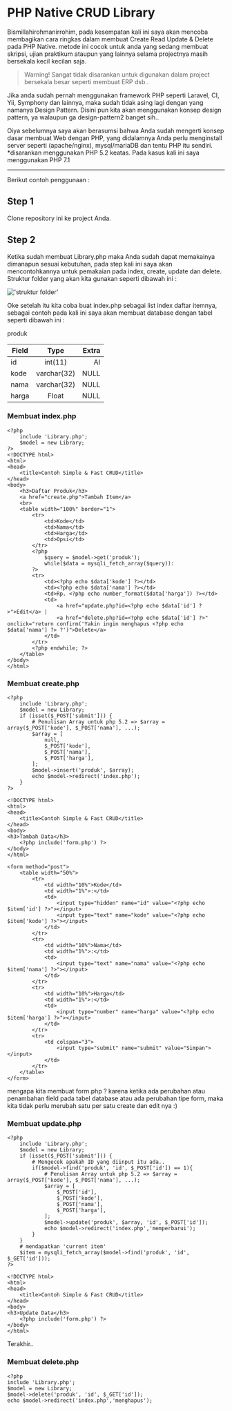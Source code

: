 # PHP Native CRUD Library

Bismillahirohmanirrohim, pada kesempatan kali ini saya akan mencoba membagikan cara ringkas dalam membuat Create Read Update & Delete pada PHP Native. metode ini cocok untuk anda yang sedang membuat skripsi, ujian praktikum ataupun yang lainnya selama projectnya masih bersekala kecil kecilan saja.

>Warning! Sangat tidak disarankan untuk digunakan dalam project bersekala besar seperti membuat ERP dsb..

Jika anda sudah pernah menggunakan framework PHP seperti Laravel, CI, Yii, Symphony dan lainnya, maka sudah tidak asing lagi dengan yang namanya Design Pattern. Disini pun kita akan menggunakan konsep design pattern, ya walaupun ga design-pattern2 banget sih..

Oiya sebelumnya saya akan berasumsi bahwa Anda sudah mengerti konsep dasar membuat Web dengan PHP, yang didalamnya Anda perlu menginstall server seperti (apache/nginx), mysql/mariaDB dan tentu PHP itu sendiri. *disarankan menggunakan PHP 5.2 keatas. Pada kasus kali ini saya menggunakan PHP 7.1

---
Berikut contoh penggunaan : 

## Step 1

Clone repository ini ke project Anda.

## Step 2

Ketika sudah membuat Library.php maka Anda sudah dapat memakainya dimanapun sesuai kebutuhan, pada step kali ini saya akan mencontohkannya untuk pemakaian pada index, create, update dan delete.
Struktur folder yang akan kita gunakan seperti dibawah ini :

!['struktur folder'](https://image.ibb.co/cD7ErK/1_vcvp_W_ESv_Q7s_CA4p_B516ug.png)

Oke setelah itu kita coba buat index.php sebagai list index daftar itemnya, sebagai contoh pada kali ini saya akan membuat database dengan tabel seperti dibawah ini :

produk

| Field         | Type          | Extra |
| ------------- |:-------------:| -----:|
| id            | int(11)       | AI    |
| kode          | varchar(32)   | NULL  |
| nama          | varchar(32)   | NULL  |
| harga         | Float         | NULL  |

### Membuat index.php

```
<?php 
	include 'Library.php'; 
	$model = new Library;
?>
<!DOCTYPE html>
<html>
<head>
	<title>Contoh Simple & Fast CRUD</title>
</head>
<body>
	<h3>Daftar Produk</h3>
	<a href="create.php">Tambah Item</a>
	<br>
	<table width="100%" border="1">
		<tr>
			<td>Kode</td>
			<td>Nama</td>
			<td>Harga</td>
			<td>Opsi</td>
		</tr>
		<?php 
			$query = $model->get('produk');
			while($data = mysqli_fetch_array($query)): 
		?>
		<tr>
			<td><?php echo $data['kode'] ?></td>
			<td><?php echo $data['nama'] ?></td>
			<td>Rp. <?php echo number_format($data['harga']) ?></td>
			<td>
				<a href="update.php?id=<?php echo $data['id'] ?>">Edit</a> | 
				<a href="delete.php?id=<?php echo $data['id'] ?>" onclick="return confirm('Yakin ingin menghapus <?php echo $data['nama'] ?> ?')">Delete</a>
			</td>
		</tr>
		<?php endwhile; ?>
	</table>	
</body>
</html>
```

### Membuat create.php

```
<?php 
	include 'Library.php'; 
	$model = new Library;
	if (isset($_POST['submit'])) {
		# Penulisan Array untuk php 5.2 => $array = array($_POST['kode'], $_POST['nama'], ...);
		$array = [
			null,
			$_POST['kode'],
			$_POST['nama'],
			$_POST['harga'],
		];
		$model->insert('produk', $array);
		echo $model->redirect('index.php');
	}
?>

<!DOCTYPE html>
<html>
<head>
	<title>Contoh Simple & Fast CRUD</title>
</head>
<body>
<h3>Tambah Data</h3>
	<?php include('form.php') ?>
</body>
</html>
```

```
<form method="post">
	<table width="50%">
		<tr>
			<td width="10%">Kode</td>
			<td width="1%">:</td>
			<td>
				<input type="hidden" name="id" value="<?php echo $item['id'] ?>"></input>
				<input type="text" name="kode" value="<?php echo $item['kode'] ?>"></input>
			</td>
		</tr>
		<tr>
			<td width="10%">Nama</td>
			<td width="1%">:</td>
			<td>
				<input type="text" name="nama" value="<?php echo $item['nama'] ?>"></input>
			</td>
		</tr>
		<tr>
			<td width="10%">Harga</td>
			<td width="1%">:</td>
			<td>
				<input type="number" name="harga" value="<?php echo $item['harga'] ?>"></input>
			</td>
		</tr>
		<tr>
			<td colspan="3">
				<input type="submit" name="submit" value="Simpan"></input>
			</td>
		</tr>
	</table>
</form>
```

mengapa kita membuat form.php ? karena ketika ada perubahan atau penambahan field pada tabel database atau ada perubahan tipe form, maka kita tidak perlu merubah satu per satu create dan edit nya :)

### Membuat update.php

```
<?php 
	include 'Library.php'; 
	$model = new Library;
	if (isset($_POST['submit'])) {
		# Mengecek apakah ID yang diinput itu ada..
		if($model->find('produk', 'id', $_POST['id']) == 1){
			# Penulisan Array untuk php 5.2 => $array = array($_POST['kode'], $_POST['nama'], ...);
			$array = [
				$_POST['id'],
				$_POST['kode'],
				$_POST['nama'],
				$_POST['harga'],
			];
			$model->update('produk', $array, 'id', $_POST['id']);
			echo $model->redirect('index.php','memperbarui');
		}
	}
	# mendapatkan 'current item'
	$item = mysqli_fetch_array($model->find('produk', 'id', $_GET['id']));
?>

<!DOCTYPE html>
<html>
<head>
	<title>Contoh Simple & Fast CRUD</title>
</head>
<body>
<h3>Update Data</h3>
	<?php include('form.php') ?>
</body>
</html>
```

Terakhir..
### Membuat delete.php

```
<?php 
include 'Library.php'; 
$model = new Library;
$model->delete('produk', 'id', $_GET['id']);
echo $model->redirect('index.php','menghapus');
```

